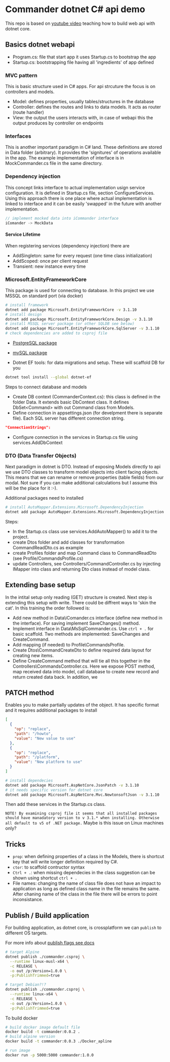# Commander dotnet C# api demo

This repo is based on [youtube video](https://youtube.com/watch?v=fmvcAzHpsk8) teaching how to build web api with dotnet core.

## Basics dotnet webapi

- Program.cs: file that start app it uses Startup.cs to bootstrap the app
- Startup.cs: bootstrapping file having all 'ingredients' of app defined

### MVC pattern

This is basic structure used in C# apps. For api strcuture the focus is on controllers and models.

- Model: defines properties, usually tables/structures in the database
- Controller: defines the routes and links to data models. It acts as router (route handler)
- View: the output the users interacts with, in case of webapi this the output produces by controller on endpoints

### Interfaces

This is another important paradigm in C# land. These definitions are stored in Data folder (arbitrary). It provides the 'signitures' of operations available in the app. The example implementation of interface is in MockCommander.cs file in the same directory.

### Dependency injection

This concept links interface to actual implementation usign service configuration. It is defined in Startup.cs file, section ConfigureServices. Using this approach there is one place where actual implementation is linked to interface and it can be easily 'swapped' in the future with another implementation.

```C#
// implement mocked data into iCommander interface
iComander -> MockData
```

#### Service Lifetime

When registering services (dependency injection) there are

- AddSingleton: same for every request (one time class initialization)
- AddScoped: once per client request
- Transient: new instance every time

### Microsoft.EntityFrameworkCore

This package is used for connecting to database. In this project we use MSSQL on standard port (via docker)

```bash
# install framework
dotnet add package Microsoft.EntityFrameworkCore -v 3.1.10
# install design
dotnet add package Microsoft.EntityFrameworkCore.Design -v 3.1.10
# install MSSQL server package (or other SQLDB see below)
dotnet add package Microsoft.EntityFrameworkCore.SqlServer -v 3.1.10
# check dependencies are added to csproj file
```

- [PostgreSQL package](https://www.npgsql.org/efcore/#additional-configuration-for-aspnet-core-applications)
- [mySQL package](https://dev.mysql.com/doc/connector-net/en/connector-net-entityframework-core-example.html)

- Dotnet EF tools: for data migrations and setup. These will scaffold DB for you

```bash
dotnet tool install --global dotnet-ef
```

Steps to connect database and models

- Create DB context (CommanderContext.cs): this class is defined in the folder Data. It extends basic DbContext class. It defines DbSet\<Command> with out Command class from Models.
- Define connection in appsettings.json (for develpment there is separate file). Each SQL server has different connection string.

```json
"ConnectionStrings":
```

- Configure connection in the services in Startup.cs file using services.AddDbContext

### DTO (Data Transfer Objects)

Next paradigm in dotnet is DTO. Instead of exposing Models directly to api we use DTO classes to transform model objects into client facing objects. This means that we can rename or remove properties (table fields) from our modal. Not sure if you can make additional calculations but I assume this will be the place for it :-).

Additional packages need to installed

```bash
# install AutoMapper.Extensions.Microsoft.DependencyInjection
dotnet add package AutoMapper.Extensions.Microsoft.DependencyInjection
```

Steps:

- In the Startup.cs class use services.AddAutoMapper() to add it to the project.
- create Dtos folder and add classes for transformation CommandReadDto.cs as example
- create Profiles folder and map Command class to CommandReadDto (see Profile/CommandsProfile.cs)
- update Controllers, see Controllers/CommandController.cs by injecting IMapper into class and returning Dto class instead of model class.

## Extending base setup

In the intital setup only reading (GET) structure is created. Next step is extending this setup with write. There could be diffrent ways to 'skin the cat'. In this training the order followed is:

- Add new method in Data\iComander.cs interface (define new method in the interface). For saving implement SaveChanges() method.
- Implement interface in Data\MsSqlCommander.cs. Use `ctrl + .` for basic scaffold. Two methods are implemented: SaveChanges and CreateCommand.
- Add mapping (if needed) to Profile\CommandsProfile.
- Create Dtos\CommandCreateDto to define required data layout for creating new items.
- Define CreateCommand method that will tie all this together in the Controllers\CommandsController.cs. Here we expose POST method, map received data into model, call database to create new record and return created data back. In addition, we

## PATCH method

Enables you to make partially updates of the object. It has specific format and it requires additional packages to install

```json
[
  {
    "op": "replace",
    "path": "/howto",
    "value": "New value to use"
  },
  {
    "op": "replace",
    "path": "/platform",
    "value": "New platform to use"
  }
]
```

```bash
# install dependecies
dotnet add package Microsoft.AspNetCore.JsonPatch -v 3.1.10
# it needs specific version for dotnet core
dotnet add package Microsoft.AspNetCore.Mvc.NewtonsoftJson -v 3.1.10
```

Then add these services in the Startup.cs class.

`NOTE! By examining csproj file it seems that all installed packages should have manadatory version to v 3.1.* when installing. Otherwise all default to v5 of .NET package.` Maybe is this issue on Linux machines only?

## Tricks

- `prop`: when defining properties of a class in the Models, there is shortcut key that will write longer definition required by C#.
- `ctor`: to scaffold contructor syntax
- `Ctrl + .`: when missing dependecies in the class suggestion can be shown using shortcut `ctrl + .`
- File names: changing the name of class file does not have an impact to application as long as defined class name in the file remains the same. After chaning name of the class in the file there will be errors to point inconsistance.

## Publish / Build application

For building application, as dotnet core, is crossplatform we can `publish` to different OS targets.

For more info about [publish flags see docs](https://docs.microsoft.com/en-us/dotnet/core/tools/dotnet-publish)

```bash
# target Alpine
dotnet publish ./commander.csproj \
  --runtime linux-musl-x64 \
  -c RELEASE \
  -o out /p:Version=1.0.0 \
  -p:PublishTrimmed=true

# target Debian?!?
dotnet publish ./commander.csproj \
  --runtime linux-x64 \
  -c RELEASE \
  -o out /p:Version=1.0.0 \
  -p:PublishTrimmed=true

```

To build docker

```bash
# build docker image default file
docker build -t commander:0.0.2 .
# build alpine version
docker build -t commander:0.0.3 ./Docker_apline

# run image
docker run -p 5000:5000 commander:1.0.0
```
